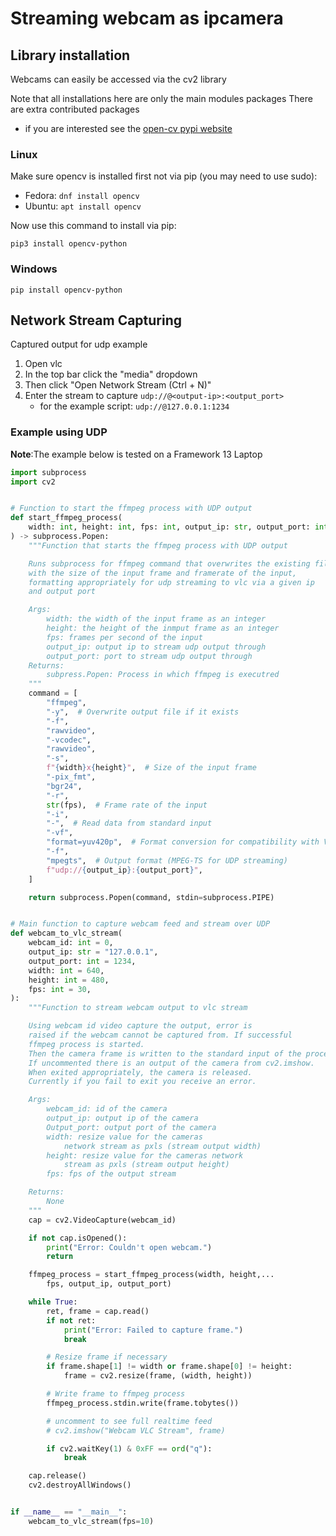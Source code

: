 # Streaming webcam as ipcamera

## Library installation

Webcams can easily be accessed via the cv2 library

Note that all installations here are only the main modules packages
There are extra contributed packages

- if you are interested see the [open-cv pypi website](https://pypi.org/project/opencv-python/)

### Linux

Make sure opencv is installed first not via pip (you may need to use sudo):

- Fedora: `dnf install opencv`
- Ubuntu: `apt install opencv`

Now use this command to install via pip:

`pip3 install opencv-python`

### Windows

`pip install opencv-python`

## Network Stream Capturing

Captured output for udp example

1. Open vlc
2. In the top bar click the "media" dropdown
3. Then click "Open Network Stream (Ctrl + N)"
4. Enter the stream to capture `udp://@<output-ip>:<output_port>`
    - for the example script: `udp://@127.0.0.1:1234`

### Example using UDP

**Note**:The example below is tested on a Framework 13 Laptop

```python
import subprocess
import cv2


# Function to start the ffmpeg process with UDP output
def start_ffmpeg_process(
    width: int, height: int, fps: int, output_ip: str, output_port: int
) -> subprocess.Popen:
    """Function that starts the ffmpeg process with UDP output

    Runs subprocess for ffmpeg command that overwrites the existing file
    with the size of the input frame and framerate of the input,
    formatting appropriately for udp streaming to vlc via a given ip
    and output port

    Args:
        width: the width of the input frame as an integer
        height: the height of the inmput frame as an integer
        fps: frames per second of the input
        output_ip: output ip to stream udp output through
        output_port: port to stream udp output through
    Returns:
        subpress.Popen: Process in which ffmpeg is executred
    """
    command = [
        "ffmpeg",
        "-y",  # Overwrite output file if it exists
        "-f",
        "rawvideo",
        "-vcodec",
        "rawvideo",
        "-s",
        f"{width}x{height}",  # Size of the input frame
        "-pix_fmt",
        "bgr24",
        "-r",
        str(fps),  # Frame rate of the input
        "-i",
        "-",  # Read data from standard input
        "-vf",
        "format=yuv420p",  # Format conversion for compatibility with VLC
        "-f",
        "mpegts",  # Output format (MPEG-TS for UDP streaming)
        f"udp://{output_ip}:{output_port}",
    ]

    return subprocess.Popen(command, stdin=subprocess.PIPE)


# Main function to capture webcam feed and stream over UDP
def webcam_to_vlc_stream(
    webcam_id: int = 0,
    output_ip: str = "127.0.0.1",
    output_port: int = 1234,
    width: int = 640,
    height: int = 480,
    fps: int = 30,
):
    """Function to stream webcam output to vlc stream

    Using webcam id video capture the output, error is
    raised if the webcam cannot be captured from. If successful
    ffmpeg process is started.
    Then the camera frame is written to the standard input of the process.
    If uncommented there is an output of the camera from cv2.imshow.
    When exited appropriately, the camera is released.
    Currently if you fail to exit you receive an error.

    Args:
        webcam_id: id of the camera
        output_ip: output ip of the camera
        Output_port: output port of the camera
        width: resize value for the cameras
            network stream as pxls (stream output width)
        height: resize value for the cameras network
            stream as pxls (stream output height)
        fps: fps of the output stream

    Returns:
        None
    """
    cap = cv2.VideoCapture(webcam_id)

    if not cap.isOpened():
        print("Error: Couldn't open webcam.")
        return

    ffmpeg_process = start_ffmpeg_process(width, height,...
        fps, output_ip, output_port)

    while True:
        ret, frame = cap.read()
        if not ret:
            print("Error: Failed to capture frame.")
            break

        # Resize frame if necessary
        if frame.shape[1] != width or frame.shape[0] != height:
            frame = cv2.resize(frame, (width, height))

        # Write frame to ffmpeg process
        ffmpeg_process.stdin.write(frame.tobytes())

        # uncomment to see full realtime feed
        # cv2.imshow("Webcam VLC Stream", frame)

        if cv2.waitKey(1) & 0xFF == ord("q"):
            break

    cap.release()
    cv2.destroyAllWindows()


if __name__ == "__main__":
    webcam_to_vlc_stream(fps=10)

```
